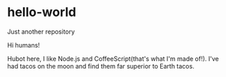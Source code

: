 # hello-world
Just another repository

Hi humans! 

Hubot here, I like Node.js and CoffeeScript(that's what I'm made of!).
I've had tacos on the moon and find them far superior to Earth tacos.

